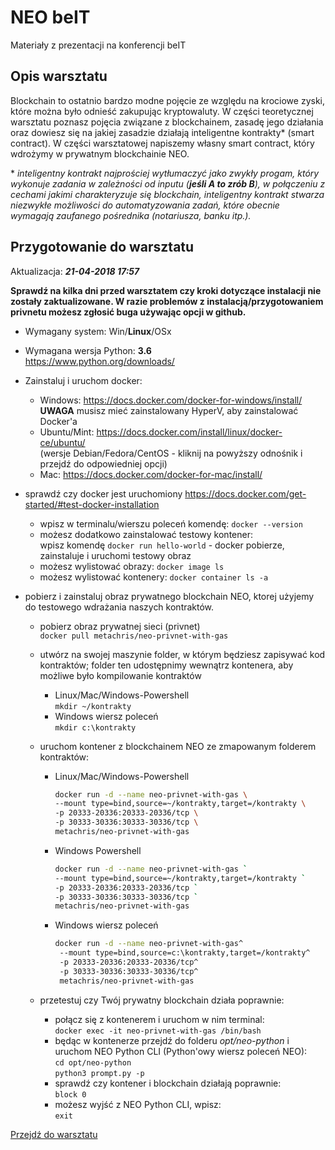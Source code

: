 # NEO beIT

Materiały z prezentacji na konferencji beIT

## Opis warsztatu

Blockchain to ostatnio bardzo modne pojęcie ze względu na krociowe zyski, które można było odnieść zakupując kryptowaluty.
W części teoretycznej warsztatu poznasz pojęcia związane z blockchainem, zasadę jego działania oraz dowiesz się na jakiej zasadzie działają inteligentne kontrakty* (smart contract). W części warsztatowej napiszemy własny smart contract, który wdrożymy w prywatnym blockchainie NEO.

\* *inteligentny kontrakt najprościej wytłumaczyć jako zwykły progam, który wykonuje zadania w zależności od inputu (**jeśli A to zrób B**), w połączeniu z cechami jakimi charakteryzuje się blockchain, inteligentny kontrakt stwarza niezwykłe możliwości do automatyzowania zadań, które obecnie wymagają zaufanego pośrednika (notariusza, banku itp.).*

## Przygotowanie do warsztatu

Aktualizacja: ***21-04-2018 17:57***

**Sprawdź na kilka dni przed warsztatem czy kroki dotyczące instalacji nie zostały zaktualizowane. W razie problemów z instalacją/przygotowaniem privnetu możesz zgłosić buga używając opcji w github.**


* Wymagany system: Win/**Linux**/OSx
* Wymagana wersja Python: **3.6**  
  <https://www.python.org/downloads/>
* Zainstaluj i uruchom docker:  
  * Windows: <https://docs.docker.com/docker-for-windows/install/>  
  **UWAGA** musisz mieć zainstalowany HyperV, aby zainstalować Docker'a
  * Ubuntu/Mint: <https://docs.docker.com/install/linux/docker-ce/ubuntu/>  
  (wersje Debian/Fedora/CentOS - kliknij na powyższy odnośnik i przejdź do odpowiedniej opcji)
  * Mac: <https://docs.docker.com/docker-for-mac/install/>

* sprawdź czy docker jest uruchomiony <https://docs.docker.com/get-started/#test-docker-installation>
  * wpisz w terminalu/wierszu poleceń komendę: `docker --version`
  * możesz dodatkowo zainstalować testowy kontener:  
    wpisz komendę `docker run hello-world` - docker pobierze, zainstaluje i uruchomi testowy obraz
  * możesz wylistować obrazy: `docker image ls`
  * możesz wylistować kontenery: `docker container ls -a`  

* pobierz i zainstaluj obraz prywatnego blockchain NEO, ktorej użyjemy do testowego wdrażania naszych kontraktów.
  * pobierz obraz prywatnej sieci (privnet)  
  `docker pull metachris/neo-privnet-with-gas`
  
  * utwórz na swojej maszynie folder, w którym będziesz zapisywać kod kontraktów; folder ten udostępnimy wewnątrz kontenera, aby możliwe było kompilowanie kontraktów
    * Linux/Mac/Windows-Powershell  
    `mkdir ~/kontrakty`
    * Windows wiersz poleceń  
    `mkdir c:\kontrakty`

  * uruchom kontener z blockchainem NEO ze zmapowanym folderem kontraktów:
    * Linux/Mac/Windows-Powershell   
        ```bash
        docker run -d --name neo-privnet-with-gas \
        --mount type=bind,source=~/kontrakty,target=/kontrakty \
        -p 20333-20336:20333-20336/tcp \
        -p 30333-30336:30333-30336/tcp \
        metachris/neo-privnet-with-gas
        ```
    * Windows Powershell
        ```bash
        docker run -d --name neo-privnet-with-gas `
        --mount type=bind,source=~/kontrakty,target=/kontrakty `
        -p 20333-20336:20333-20336/tcp `
        -p 30333-30336:30333-30336/tcp `
        metachris/neo-privnet-with-gas
        ```
    * Windows wiersz poleceń  
        ```bash
        docker run -d --name neo-privnet-with-gas^
         --mount type=bind,source=c:\kontrakty,target=/kontrakty^
         -p 20333-20336:20333-20336/tcp^
         -p 30333-30336:30333-30336/tcp^
         metachris/neo-privnet-with-gas
        ```

  * przetestuj czy Twój prywatny blockchain działa poprawnie:  
    * połącz się z kontenerem i uruchom w nim terminal:  
    `docker exec -it neo-privnet-with-gas /bin/bash`
    * będąc w kontenerze przejdź do folderu *opt/neo-python* i uruchom NEO Python CLI (Python'owy wiersz poleceń NEO):  
    `cd opt/neo-python`  
    `python3 prompt.py -p`
    * sprawdź czy kontener i blockchain działają poprawnie:  
    `block 0`
    * możesz wyjść z NEO Python CLI, wpisz:  
    `exit`

[Przejdź do warsztatu](w1_run.md)

